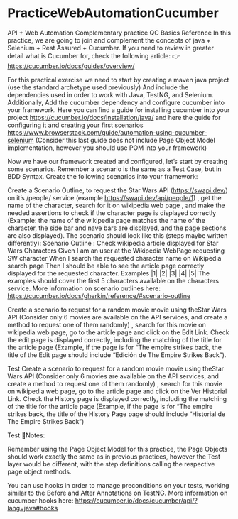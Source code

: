 # PracticeWebAutomationCucumber

API + Web Automation Complementary practice
QC Basics Reference
In this practice, we are going to join and complement the concepts of java + Selenium + Rest Assured + Cucumber. If you need to review in greater detail what is Cucumber for, check the following article: 👉https://cucumber.io/docs/guides/overview/

For this practical exercise we need to start by creating a maven java project (use the standard archetype used previously) And include the dependencies used in order to work with Java, TestNG, and Selenium. Additionally, Add the cucumber dependency and configure cucumber into your framework. Here you can find a guide for installing cucumber into your project https://cucumber.io/docs/installation/java/ and here the guide for configuring it and creating your first scenarios https://www.browserstack.com/guide/automation-using-cucumber-selenium (Consider this last guide does not include Page Object Model implementation, however you should use POM into your framework)

Now we have our framework created and configured, let’s start by creating some scenarios.  Remember a scenario is the same as a Test Case, but in BDD Syntax. Create the following scenarios into your framework:

Create a Scenario Outline, to request the Star Wars API (https://swapi.dev/) on it’s /people/ service (example https://swapi.dev/api/people/1) , get the name of the character, search for it on wikipedia web page , and make the needed assertions to check if the character page is displayed correctly (Example: the name of the wikipedia page matches the name of the character, the side bar and nave bars are displayed, and the page sections are also displayed). The scenario should look like this (steps maybe written differently): Scenario Outline : Check wikipedia article displayed for Star Wars Characters Given I am an user at the Wikipedia WebPage requesting SW character <number> When I search the requested character name on Wikipedia search page Then I should be able to see the article page correctly displayed for the requested character. Examples |1| |2| |3| |4| |5| The examples should cover the first 5 characters available on the characters service. More information on scenario outlines here: https://cucumber.io/docs/gherkin/reference/#scenario-outline

Create a scenario to request for a random movie movie using theStar Wars API (Consider only 6 movies are available on the API services, and create a method to request one of them randomly) , search for this movie on wikipedia web page, go to the article page and click on the Edit Link. Check the edit page is displayed correctly, including the matching of the title for the article page (Example, if the page is for “The empire strikes back, the title of the Edit page should include “Edición de The Empire Strikes Back”).

Test
Create a scenario to request for a random movie movie using theStar Wars API (Consider only 6 movies are available on the API services, and create a method to request one of them randomly) , search for this movie on wikipedia web page, go to the article page and click on the Ver Historial Link. Check the History page is displayed correctly, including the matching of the title for the article page (Example, if the page is for “The empire strikes back, the title of the History Page page should include “Historial de The Empire Strikes Back”)

Test
📌Notes: 

Remember using the Page Object Model for this practice, the Page Objects should work exactly the same as in previous practices, however the Test layer would be different, with the step definitions calling the respective page object methods.

You can use hooks in order to manage preconditions on your tests, working similar to the Before and After Annotations on TestNG. More information on cucumber hooks here: https://cucumber.io/docs/cucumber/api/?lang=java#hooks
